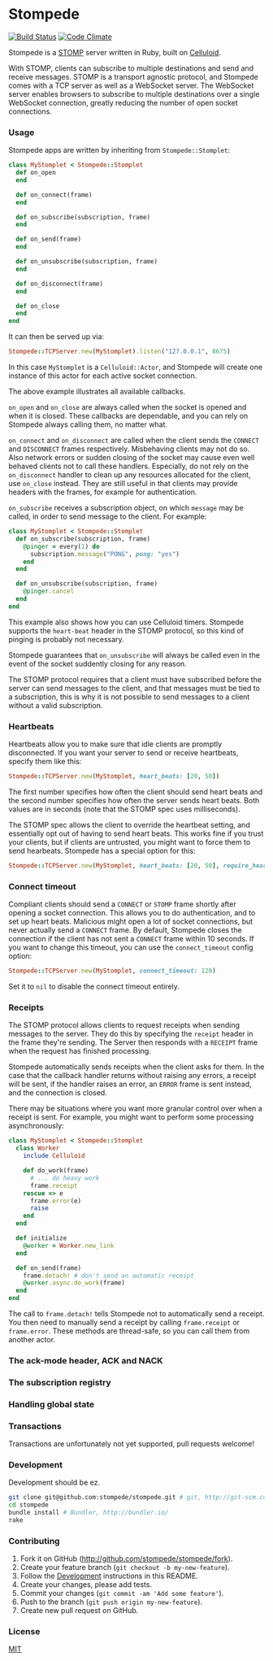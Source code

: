 # Stompede

[![Build Status](https://travis-ci.org/stompede/stompede.png?branch=master)](https://travis-ci.org/stompede/stompede)
[![Code Climate](https://codeclimate.com/github/stompede/stompede.png)](https://codeclimate.com/github/stompede/stompede)

Stompede is a [STOMP](http://stomp.github.io/) server written in Ruby, built on
[Celluloid](http://celluloid.io/).

With STOMP, clients can subscribe to multiple destinations and send and receive
messages. STOMP is a transport agnostic protocol, and Stompede comes with a TCP
server as well as a WebSocket server. The WebSocket server enables browsers to
subscribe to multiple destinations over a single WebSocket connection, greatly
reducing the number of open socket connections.

### Usage

Stompede apps are written by inheriting from `Stompede::Stomplet`:

``` ruby
class MyStomplet < Stompede::Stomplet
  def on_open
  end

  def on_connect(frame)
  end

  def on_subscribe(subscription, frame)
  end

  def on_send(frame)
  end

  def on_unsubscribe(subscription, frame)
  end

  def on_disconnect(frame)
  end

  def on_close
  end
end
```

It can then be served up via:

``` ruby
Stompede::TCPServer.new(MyStomplet).listen("127.0.0.1", 8675)
```

In this case `MyStomplet` is a `Celluloid::Actor`, and Stompede will create one
instance of this actor for each active socket connection.

The above example illustrates all available callbacks.

`on_open` and `on_close` are always called when the socket is opened and
when it is closed. These callbacks are dependable, and you can rely on
Stompede always calling them, no matter what.

`on_connect` and `on_disconnect` are called when the client sends the `CONNECT`
and `DISCONNECT` frames respectively. Misbehaving clients may not do so. Also
network errors or sudden closing of the socket may cause even well behaved
clients not to call these handlers. Especially, do not rely on the
`on_disconnect` handler to clean up any resources allocated for the client, use
`on_close` instead. They are still useful in that clients may provide headers
with the frames, for example for authentication.

`on_subscribe` receives a subscription object, on which `message` may be called,
in order to send message to the client. For example:

``` ruby
class MyStomplet < Stompede::Stomplet
  def on_subscribe(subscription, frame)
    @pinger = every(1) do
      subscription.message("PONG", pong: "yes")
    end
  end

  def on_unsubscribe(subscription, frame)
    @pinger.cancel
  end
end
```

This example also shows how you can use Celluloid timers. Stompede supports the
`heart-beat` header in the STOMP protocol, so this kind of pinging is probably
not necessary.

Stompede guarantees that `on_unsubscribe` will always be called even in the
event of the socket suddently closing for any reason.

The STOMP protocol requires that a client must have subscribed before the
server can send messages to the client, and that messages must be tied to a
subscription, this is why it is not possible to send messages to a client
without a valid subscription.

### Heartbeats

Heartbeats allow you to make sure that idle clients are promptly disconnected.
If you want your server to send or receive heartbeats, specify them like this:

``` ruby
Stompede::TCPServer.new(MyStomplet, heart_beats: [20, 50])
```

The first number specifies how often the client should send heart beats and the
second number specifies how often the server sends heart beats. Both values are
in seconds (note that the STOMP spec uses milliseconds).

The STOMP spec allows the client to override the heartbeat setting, and essentially
opt out of having to send heart beats. This works fine if you trust your clients,
but if clients are untrusted, you might want to force them to send hearbeats. Stompede
has a special option for this:

``` ruby
Stompede::TCPServer.new(MyStomplet, heart_beats: [20, 50], require_heart_beats: true)
```

### Connect timeout

Compliant clients should send a `CONNECT` or `STOMP` frame shortly after
opening a socket connection. This allows you to do authentication, and to set
up heart beats. Malicious might open a lot of socket connections, but never
actually send a `CONNECT` frame. By default, Stompede closes the connection if
the client has not sent a `CONNECT` frame within 10 seconds. If you want to
change this timeout, you can use the `connect_timeout` config option:

``` ruby
Stompede::TCPServer.new(MyStomplet, connect_timeout: 120)
```

Set it to `nil` to disable the connect timeout entirely.

### Receipts

The STOMP protocol allows clients to request receipts when sending messages to
the server. They do this by specifying the `receipt` header in the frame
they're sending. The Server then responds with a `RECEIPT` frame when the
request has finished processing.

Stompede automatically sends receipts when the client asks for them. In the
case that the callback handler returns without raising any errors, a receipt
will be sent, if the handler raises an error, an `ERROR` frame is sent instead,
and the connection is closed.

There may be situations where you want more granular control over when a
receipt is sent. For example, you might want to perform some processing
asynchronously:

``` ruby
class MyStomplet < Stompede::Stomplet
  class Worker
    include Celluloid

    def do_work(frame)
      # ... do heavy work
      frame.receipt
    rescue => e
      frame.error(e)
      raise
    end
  end

  def initialize
    @worker = Worker.new_link
  end

  def on_send(frame)
    frame.detach! # don't send an automatic receipt
    @worker.async.do_work(frame)
  end
end
```

The call to `frame.detach!` tells Stompede not to automatically send a receipt.
You then need to manually send a receipt by calling `frame.receipt` or
`frame.error`. These methods are thread-safe, so you can call them from
another actor.

### The ack-mode header, ACK and NACK

### The subscription registry

### Handling global state

### Transactions

Transactions are unfortunately not yet supported, pull requests welcome!

### Development

Development should be ez.

``` bash
git clone git@github.com:stompede/stompede.git # git, http://git-scm.com/
cd stompede
bundle install # Bundler, http://bundler.io/
rake
```

### Contributing

1. Fork it on GitHub (<http://github.com/stompede/stompede/fork>).
2. Create your feature branch (`git checkout -b my-new-feature`).
3. Follow the [Development](#development) instructions in this README.
4. Create your changes, please add tests.
5. Commit your changes (`git commit -am 'Add some feature'`).
6. Push to the branch (`git push origin my-new-feature`).
7. Create new pull request on GitHub.

### License

[MIT](MIT-LICENSE.txt)
